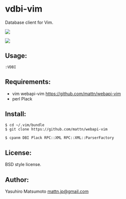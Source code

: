 vdbi-vim
========

Database client for Vim.

![](http://mattn.github.com/vdbi-vim/images/screenshot1.png)

![](http://mattn.github.com/vdbi-vim/images/screenshot2.png)

Usage:
------

```
:VDBI
```


Requirements:
-------------

* vim webapi-vim https://github.com/mattn/webapi-vim
* perl Plack

Install:
--------

```
$ cd ~/.vim/bundle
$ git clone https://github.com/mattn/webapi-vim
```

```
$ cpanm DBI Plack RPC::XML RPC::XML::ParserFactory
```

License:
--------

BSD style license.

Author:
-------

Yasuhiro Matsumoto <mattn.jp@gmail.com>
